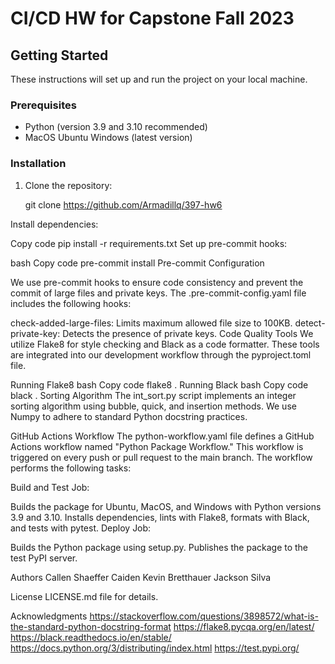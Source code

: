 # CI/CD HW for Capstone Fall 2023

## Getting Started

These instructions will set up and run the project on your local machine.

### Prerequisites

- Python (version 3.9 and 3.10 recommended)
- MacOS Ubuntu Windows (latest version)

### Installation

1. Clone the repository:

   git clone https://github.com/Armadillq/397-hw6
   
Install dependencies:

Copy code
pip install -r requirements.txt
Set up pre-commit hooks:

bash
Copy code
pre-commit install
Pre-commit Configuration

We use pre-commit hooks to ensure code consistency and prevent the commit of large files and private keys. The .pre-commit-config.yaml file includes the following hooks:

check-added-large-files: Limits maximum allowed file size to 100KB.
detect-private-key: Detects the presence of private keys.
Code Quality Tools
We utilize Flake8 for style checking and Black as a code formatter. These tools are integrated into our development workflow through the pyproject.toml file.

Running Flake8
bash
Copy code
flake8 .
Running Black
bash
Copy code
black .
Sorting Algorithm
The int_sort.py script implements an integer sorting algorithm using bubble, quick, and insertion methods. We use Numpy to adhere to standard Python docstring practices.

GitHub Actions Workflow
The python-workflow.yaml file defines a GitHub Actions workflow named "Python Package Workflow." This workflow is triggered on every push or pull request to the main branch. The workflow performs the following tasks:

Build and Test Job:

Builds the package for Ubuntu, MacOS, and Windows with Python versions 3.9 and 3.10.
Installs dependencies, lints with Flake8, formats with Black, and tests with pytest.
Deploy Job:

Builds the Python package using setup.py.
Publishes the package to the test PyPI server.

Authors
Callen Shaeffer
Caiden
Kevin Bretthauer
Jackson
Silva

License
LICENSE.md file for details.

Acknowledgments
https://stackoverflow.com/questions/3898572/what-is-the-standard-python-docstring-format
https://flake8.pycqa.org/en/latest/
https://black.readthedocs.io/en/stable/
https://docs.python.org/3/distributing/index.html
https://test.pypi.org/
